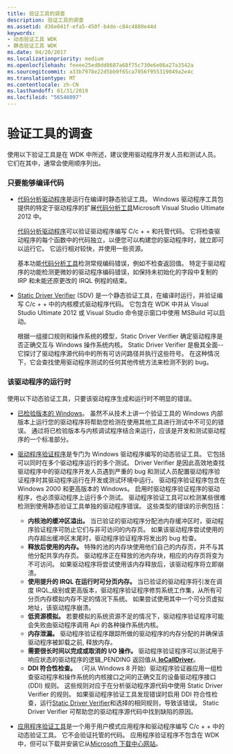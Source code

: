 ```yaml
---
title: 验证工具的调查
description: 验证工具的调查
ms.assetid: d36e041f-efa5-450f-b4de-c84c4880e44d
keywords:
- 动态验证工具 WDK
- 静态验证工具 WDK
ms.date: 04/20/2017
ms.localizationpriority: medium
ms.openlocfilehash: feeee25ed8dd8687a68f75c730e6e86a27a3542a
ms.sourcegitcommit: a33b7978e22d5bb9f65ca7056f955319049a2e4c
ms.translationtype: MT
ms.contentlocale: zh-CN
ms.lasthandoff: 01/31/2019
ms.locfileid: "56546097"
---
```

# <a name="survey-of-verification-tools"></a>验证工具的调查


使用以下验证工具是在 WDK 中所述，建议使用驱动程序开发人员和测试人员。 它们在其中，通常会使用顺序列出。

### <a name="span-idassoonasthecodecompilesspanspan-idassoonasthecodecompilesspanas-soon-as-the-code-compiles"></a><span id="as_soon_as_the_code_compiles"></span><span id="AS_SOON_AS_THE_CODE_COMPILES"></span>只要能够编译代码

-   [代码分析驱动程序](code-analysis-for-drivers.md)是运行在编译时静态验证工具。 Windows 驱动程序工具包提供的特定于驱动程序的扩展[代码分析工具](https://go.microsoft.com/fwlink/p/?linkid=226836)Microsoft Visual Studio Ultimate 2012 中。

    [代码分析驱动程序](code-analysis-for-drivers.md)可以验证驱动程序编写 C/c + + 和托管代码。 它将检查驱动程序的每个函数中的代码独立，以便您可以构建您的驱动程序时，就立即可以运行它。 它运行相对较快，并使用一些资源。

    基本功能[代码分析工具](https://go.microsoft.com/fwlink/p/?linkid=226836)检测常规编码错误，例如不检查返回值。 特定于驱动程序的功能检测更微妙的驱动程序编码错误，如保持未初始化的字段中复制的 IRP 和未能还原更改的 IRQL 例程的结束。

<!-- -->

-   [Static Driver Verifier](static-driver-verifier.md) (SDV) 是一个静态验证工具，在编译时运行，并验证编写 C/c + + 中的内核模式驱动程序代码。 它包含在 WDK 中并从 Visual Studio Ultimate 2012 或 Visual Studio 命令提示窗口中使用 MSBuild 可以启动。

    根据一组接口规则和操作系统的模型，Static Driver Verifier 确定驱动程序是否正确交互与 Windows 操作系统内核。 Static Driver Verifier 是极其全面--它探讨了驱动程序源代码中的所有可访问路径并执行这些符号。 在这种情况下，它会查找使用驱动程序测试的任何其他传统方法来检测不到的 bug。

### <a name="span-idwhenthedriverrunsspanspan-idwhenthedriverrunsspanwhen-the-driver-runs"></a><span id="when_the_driver_runs"></span><span id="WHEN_THE_DRIVER_RUNS"></span>该驱动程序的运行时

使用以下动态验证工具，只要该驱动程序生成和运行时不明显的错误。

-   [已检验版本的 Windows](checked-build-of-windows.md)。 虽然不从技术上讲一个验证工具的 Windows 内部版本上运行您的驱动程序将帮助您检测在使用其他工具进行测试中不可见的错误。 通过将已检验版本与内核调试程序结合来运行，应该是开发和测试驱动程序的一个标准部分。

-   [驱动程序验证程序](driver-verifier.md)是专门为 Windows 驱动程序编写的动态验证工具。 它包括可以同时在多个驱动程序运行的多个测试。 Driver Verifier 是因此高效地查找驱动程序中的驱动程序开发人员遇到严重的 bug 和测试人员配置驱动程序验证程序时其驱动程序运行在开发或测试环境中运行。 驱动程序验证程序包含在 Windows 2000 和更高版本的 Windows。 启用时驱动程序验证程序的驱动程序，也必须驱动程序上运行多个测试。 驱动程序验证工具可以检测某些很难检测到使用静态验证工具单独的驱动程序错误。 这些类型的错误的示例包括：
    -   **内核池的缓冲区溢出。** 当已验证的驱动程序分配池内存缓冲区时，驱动程序验证程序可防止它们与非可访问的内存页。 如果该驱动程序尝试使用的内存超出缓冲区末尾时，驱动程序验证程序将发出的 bug 检查。
    -   **释放后使用的内存。** 特殊的池的内存块使用他们自己的内存页，并不与其他分配共享内存页。 驱动程序正在释放的池内存块，相应的内存页将变为不可访问。 如果驱动程序将尝试使用该内存释放后，该驱动程序将立即崩溃。
    -   **使用提升的 IRQL 在运行时可分页内存。** 当已验证的驱动程序将引发在调度 IRQL\_级别或更高版本，驱动程序验证程序修剪系统工作集，从所有可分页内存模拟内存不足的情况下系统。 如果尝试使用其中一个可分页虚拟地址，该驱动程序崩溃。
    -   **低资源模拟。** 若要模拟的系统资源不足的情况下，驱动程序验证程序可能会失败由驱动程序调用 Api 的各种操作系统内核。
    -   **内存泄漏。** 驱动程序验证程序跟踪所做的驱动程序的内存分配的并确保该驱动程序被卸载之前, 释放内存。
    -   **需要很长时间以完成或取消的 I/O 操作。** 驱动程序验证程序可以测试用于响应状态的驱动程序的逻辑\_PENDING 返回值从[ **IoCallDriver**](https://msdn.microsoft.com/library/windows/hardware/ff548336)。
    -   **DDI 符合性检查。** （可从 Windows 8 开始）驱动程序验证器应用一组检查驱动程序和操作系统的内核接口之间的正确交互的设备驱动程序接口 (DDI) 规则。 这些规则对应于在分析驱动程序源代码中使用 Static Driver Verifier 的规则。 如果驱动程序验证工具发现错误时启用 DDI 符合性检查，运行[Static Driver Verifier](static-driver-verifier.md)和选择的相同规则，导致该错误。 Static Driver Verifier 可帮助您的驱动程序源代码中找到缺陷的原因。
-   [应用程序验证工具](application-verifier.md)是一个用于用户模式应用程序和驱动程序编写 C/c + + 中的动态验证工具。 它不会验证托管的代码。 应用程序验证程序不包含在 WDK 中，但可以下载并安装它从[Microsoft 下载中心网站](https://go.microsoft.com/fwlink/p/?linkid=11573)。

 

 





